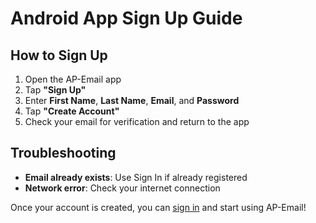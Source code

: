 # Android App Sign Up Guide

## How to Sign Up

1. Open the AP-Email app
2. Tap **"Sign Up"**
3. Enter **First Name**, **Last Name**, **Email**, and **Password**
4. Tap **"Create Account"**
5. Check your email for verification and return to the app

## Troubleshooting

- **Email already exists**: Use Sign In if already registered
- **Network error**: Check your internet connection

Once your account is created, you can [sign in](Android_Sign_In.md) and start using AP-Email!
